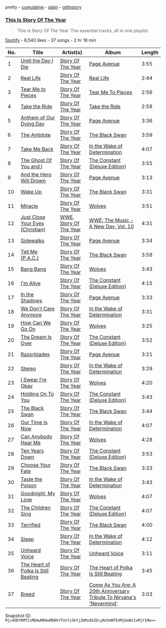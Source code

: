 pretty - [cumulative](/playlists/cumulative/37i9dQZF1DZ06evO0nABhe.md) - [plain](/playlists/plain/37i9dQZF1DZ06evO0nABhe) - [githistory](https://github.githistory.xyz/mackorone/spotify-playlist-archive/blob/main/playlists/plain/37i9dQZF1DZ06evO0nABhe)

### [This Is Story Of The Year](https://open.spotify.com/playlist/37i9dQZF1DZ06evO0nABhe)

> This is Story Of The Year\. The essential tracks, all in one playlist.

[Spotify](https://open.spotify.com/user/spotify) - 6,540 likes - 37 songs - 2 hr 18 min

| No. | Title | Artist(s) | Album | Length |
|---|---|---|---|---|
| 1 | [Until the Day I Die](https://open.spotify.com/track/0DKNNR9iDjwfCEpMiFXMJq) | [Story Of The Year](https://open.spotify.com/artist/0KDuKk6YdEu3hR56HtXmxt) | [Page Avenue](https://open.spotify.com/album/4juejyEeCKFskkDA6zhIBW) | 3:55 |
| 2 | [Real Life](https://open.spotify.com/track/3WcZqa5zOjq3FnEBZCriMw) | [Story Of The Year](https://open.spotify.com/artist/0KDuKk6YdEu3hR56HtXmxt) | [Real Life](https://open.spotify.com/album/52NM880fYreKPu2PJDFR0x) | 2:44 |
| 3 | [Tear Me to Pieces](https://open.spotify.com/track/67e8Oap4yuF4yS7XYW5yZW) | [Story Of The Year](https://open.spotify.com/artist/0KDuKk6YdEu3hR56HtXmxt) | [Tear Me To Pieces](https://open.spotify.com/album/1ohT6MAJ9gIZtH4WwNHWWR) | 2:56 |
| 4 | [Take the Ride](https://open.spotify.com/track/6929TXMgqgRo8l9Qvlg5HW) | [Story Of The Year](https://open.spotify.com/artist/0KDuKk6YdEu3hR56HtXmxt) | [Take the Ride](https://open.spotify.com/album/2pULFuX837q71HjiBOLLXX) | 2:58 |
| 5 | [Anthem of Our Dying Day](https://open.spotify.com/track/4sPJgy0CksvmXp9jC0W4gv) | [Story Of The Year](https://open.spotify.com/artist/0KDuKk6YdEu3hR56HtXmxt) | [Page Avenue](https://open.spotify.com/album/4juejyEeCKFskkDA6zhIBW) | 3:36 |
| 6 | [The Antidote](https://open.spotify.com/track/7yGhfjsppOXSLcoSwcJ1yT) | [Story Of The Year](https://open.spotify.com/artist/0KDuKk6YdEu3hR56HtXmxt) | [The Black Swan](https://open.spotify.com/album/0Qk9nVlmC49ZNo9j14khzF) | 3:59 |
| 7 | [Take Me Back](https://open.spotify.com/track/4Y9SvDoZpyuaulD7XAfcUH) | [Story Of The Year](https://open.spotify.com/artist/0KDuKk6YdEu3hR56HtXmxt) | [In the Wake of Determination](https://open.spotify.com/album/5IOgRGEVVKdFVuqL88I7sy) | 4:07 |
| 8 | [The Ghost Of You and I](https://open.spotify.com/track/7zRqTH0txMQBLp2yWRASma) | [Story Of The Year](https://open.spotify.com/artist/0KDuKk6YdEu3hR56HtXmxt) | [The Constant \(Deluxe Edition\)](https://open.spotify.com/album/5w2zfZyYBVlN3gE7ld5Zkg) | 3:55 |
| 9 | [And the Hero Will Drown](https://open.spotify.com/track/3WsgkhWH001sMkbZVcjreS) | [Story Of The Year](https://open.spotify.com/artist/0KDuKk6YdEu3hR56HtXmxt) | [Page Avenue](https://open.spotify.com/album/4juejyEeCKFskkDA6zhIBW) | 3:13 |
| 10 | [Wake Up](https://open.spotify.com/track/6mKvriTiArIIJWa2IEQ3dN) | [Story Of The Year](https://open.spotify.com/artist/0KDuKk6YdEu3hR56HtXmxt) | [The Black Swan](https://open.spotify.com/album/0Qk9nVlmC49ZNo9j14khzF) | 3:31 |
| 11 | [Miracle](https://open.spotify.com/track/0vYWk3uQezVYj9AU0yn8Mn) | [Story Of The Year](https://open.spotify.com/artist/0KDuKk6YdEu3hR56HtXmxt) | [Wolves](https://open.spotify.com/album/17q9CmOhDYE5vu1wGRWfzi) | 3:51 |
| 12 | [Just Close Your Eyes \(Christian\)](https://open.spotify.com/track/76RksvwSv7RUYM16AAtbFu) | [WWE](https://open.spotify.com/artist/0spHbv2fw49lDMkbOAdaqX), [Story Of The Year](https://open.spotify.com/artist/0KDuKk6YdEu3hR56HtXmxt) | [WWE: The Music \- A New Day, Vol\. 10](https://open.spotify.com/album/2iKsNhYnCpBn0OXtEp1DzT) | 4:31 |
| 13 | [Sidewalks](https://open.spotify.com/track/5mXcLmgkTDJeSSqDMQnhUh) | [Story Of The Year](https://open.spotify.com/artist/0KDuKk6YdEu3hR56HtXmxt) | [Page Avenue](https://open.spotify.com/album/4juejyEeCKFskkDA6zhIBW) | 3:34 |
| 14 | [Tell Me \(P.A.C.\)](https://open.spotify.com/track/51Ly9CdELGbiFnSTdED64H) | [Story Of The Year](https://open.spotify.com/artist/0KDuKk6YdEu3hR56HtXmxt) | [The Black Swan](https://open.spotify.com/album/0Qk9nVlmC49ZNo9j14khzF) | 3:58 |
| 15 | [Bang Bang](https://open.spotify.com/track/2T8MP8QR1qP6XhCFJj4wxa) | [Story Of The Year](https://open.spotify.com/artist/0KDuKk6YdEu3hR56HtXmxt) | [Wolves](https://open.spotify.com/album/17q9CmOhDYE5vu1wGRWfzi) | 3:43 |
| 16 | [I'm Alive](https://open.spotify.com/track/2QjfK1p1qzPCq0VRzx74hN) | [Story Of The Year](https://open.spotify.com/artist/0KDuKk6YdEu3hR56HtXmxt) | [The Constant \(Deluxe Edition\)](https://open.spotify.com/album/5w2zfZyYBVlN3gE7ld5Zkg) | 4:15 |
| 17 | [In the Shadows](https://open.spotify.com/track/0mwgzibUcY7DE1Q09P2eL1) | [Story Of The Year](https://open.spotify.com/artist/0KDuKk6YdEu3hR56HtXmxt) | [Page Avenue](https://open.spotify.com/album/4juejyEeCKFskkDA6zhIBW) | 3:33 |
| 18 | [We Don't Care Anymore](https://open.spotify.com/track/0UflERiYbsLO8gIAv7JLiC) | [Story Of The Year](https://open.spotify.com/artist/0KDuKk6YdEu3hR56HtXmxt) | [In the Wake of Determination](https://open.spotify.com/album/5IOgRGEVVKdFVuqL88I7sy) | 3:31 |
| 19 | [How Can We Go On](https://open.spotify.com/track/11MUmYolZPiuvmCTNgWFNd) | [Story Of The Year](https://open.spotify.com/artist/0KDuKk6YdEu3hR56HtXmxt) | [Wolves](https://open.spotify.com/album/17q9CmOhDYE5vu1wGRWfzi) | 3:25 |
| 20 | [The Dream Is Over](https://open.spotify.com/track/6wffAUccqKIcvdNiqgJzEA) | [Story Of The Year](https://open.spotify.com/artist/0KDuKk6YdEu3hR56HtXmxt) | [The Constant \(Deluxe Edition\)](https://open.spotify.com/album/5w2zfZyYBVlN3gE7ld5Zkg) | 3:52 |
| 21 | [Razorblades](https://open.spotify.com/track/0hpD9ZtCq7ukiaM3pK7RMG) | [Story Of The Year](https://open.spotify.com/artist/0KDuKk6YdEu3hR56HtXmxt) | [Page Avenue](https://open.spotify.com/album/4juejyEeCKFskkDA6zhIBW) | 3:21 |
| 22 | [Stereo](https://open.spotify.com/track/7lB6JUMr99cuU1EfSl8yC6) | [Story Of The Year](https://open.spotify.com/artist/0KDuKk6YdEu3hR56HtXmxt) | [In the Wake of Determination](https://open.spotify.com/album/5IOgRGEVVKdFVuqL88I7sy) | 3:29 |
| 23 | [I Swear I'm Okay](https://open.spotify.com/track/5aytmxtUYILFEJ3XF2YX0B) | [Story Of The Year](https://open.spotify.com/artist/0KDuKk6YdEu3hR56HtXmxt) | [Wolves](https://open.spotify.com/album/17q9CmOhDYE5vu1wGRWfzi) | 4:20 |
| 24 | [Holding On To You](https://open.spotify.com/track/4ZuRyACv6x2R1cWW93l7TA) | [Story Of The Year](https://open.spotify.com/artist/0KDuKk6YdEu3hR56HtXmxt) | [The Constant \(Deluxe Edition\)](https://open.spotify.com/album/5w2zfZyYBVlN3gE7ld5Zkg) | 3:43 |
| 25 | [The Black Swan](https://open.spotify.com/track/7q1pSEtLgDg7ZErzoNWTHS) | [Story Of The Year](https://open.spotify.com/artist/0KDuKk6YdEu3hR56HtXmxt) | [The Black Swan](https://open.spotify.com/album/0Qk9nVlmC49ZNo9j14khzF) | 3:44 |
| 26 | [Our Time Is Now](https://open.spotify.com/track/24Y8cCGAmSsTwdBaHAvGKH) | [Story Of The Year](https://open.spotify.com/artist/0KDuKk6YdEu3hR56HtXmxt) | [In the Wake of Determination](https://open.spotify.com/album/5IOgRGEVVKdFVuqL88I7sy) | 4:07 |
| 27 | [Can Anybody Hear Me](https://open.spotify.com/track/6GxKFZkRFlNdN3llZgut2p) | [Story Of The Year](https://open.spotify.com/artist/0KDuKk6YdEu3hR56HtXmxt) | [Wolves](https://open.spotify.com/album/17q9CmOhDYE5vu1wGRWfzi) | 4:28 |
| 28 | [Ten Years Down](https://open.spotify.com/track/3P43WpBHNxj5wMqSNWCp75) | [Story Of The Year](https://open.spotify.com/artist/0KDuKk6YdEu3hR56HtXmxt) | [The Constant \(Deluxe Edition\)](https://open.spotify.com/album/5w2zfZyYBVlN3gE7ld5Zkg) | 3:53 |
| 29 | [Choose Your Fate](https://open.spotify.com/track/7MdAuHu62UdrjybUxrJEcv) | [Story Of The Year](https://open.spotify.com/artist/0KDuKk6YdEu3hR56HtXmxt) | [The Black Swan](https://open.spotify.com/album/0Qk9nVlmC49ZNo9j14khzF) | 3:33 |
| 30 | [Taste the Poison](https://open.spotify.com/track/6dVIydL35YwvTjDCT4738d) | [Story Of The Year](https://open.spotify.com/artist/0KDuKk6YdEu3hR56HtXmxt) | [In the Wake of Determination](https://open.spotify.com/album/5IOgRGEVVKdFVuqL88I7sy) | 3:43 |
| 31 | [Goodnight, My Love](https://open.spotify.com/track/0KRm82wbZfjdbaCy0fF69H) | [Story Of The Year](https://open.spotify.com/artist/0KDuKk6YdEu3hR56HtXmxt) | [Wolves](https://open.spotify.com/album/17q9CmOhDYE5vu1wGRWfzi) | 4:07 |
| 32 | [The Children Sing](https://open.spotify.com/track/1aYT1emiHxA0x0c1SPmY7H) | [Story Of The Year](https://open.spotify.com/artist/0KDuKk6YdEu3hR56HtXmxt) | [The Constant \(Deluxe Edition\)](https://open.spotify.com/album/5w2zfZyYBVlN3gE7ld5Zkg) | 4:07 |
| 33 | [Terrified](https://open.spotify.com/track/1phS2i2pPfpTsJEQMw5WNA) | [Story Of The Year](https://open.spotify.com/artist/0KDuKk6YdEu3hR56HtXmxt) | [The Black Swan](https://open.spotify.com/album/0Qk9nVlmC49ZNo9j14khzF) | 4:00 |
| 34 | [Sleep](https://open.spotify.com/track/6ReT8BEEr3ytDn0LFEifuk) | [Story Of The Year](https://open.spotify.com/artist/0KDuKk6YdEu3hR56HtXmxt) | [In the Wake of Determination](https://open.spotify.com/album/5IOgRGEVVKdFVuqL88I7sy) | 4:12 |
| 35 | [Unheard Voice](https://open.spotify.com/track/5IqQr1AFSTL1WkDUT7Z0is) | [Story Of The Year](https://open.spotify.com/artist/0KDuKk6YdEu3hR56HtXmxt) | [Unheard Voice](https://open.spotify.com/album/3s6rlS2V8UiZJf3J4k5HkP) | 3:11 |
| 36 | [The Heart of Polka Is Still Beating](https://open.spotify.com/track/3IsREZMhoZmqjP99F7xFu5) | [Story Of The Year](https://open.spotify.com/artist/0KDuKk6YdEu3hR56HtXmxt) | [The Heart of Polka Is Still Beating](https://open.spotify.com/album/0wsXROGwmu8RT3c6EhT5Qg) | 3:45 |
| 37 | [Breed](https://open.spotify.com/track/6au9Bvep5wCkXTZ4KyFHHo) | [Story Of The Year](https://open.spotify.com/artist/0KDuKk6YdEu3hR56HtXmxt) | [Come As You Are: A 20th Anniversary Tribute To Nirvana's 'Nevermind'](https://open.spotify.com/album/6wH7HefOOBklVc52eseJXo) | 3:03 |

Snapshot ID: `Mjc4ODY0MTIsMDAwMDAwMDBkYTUzYjdkYjZmMzdkZDcyNzhmNTE4MjUwNzIxMjY1Mw==`
